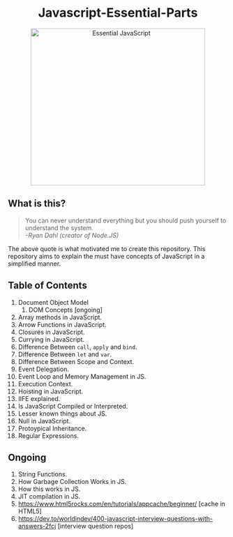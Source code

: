 <h1 align="center"> Javascript-Essential-Parts </h1>

<div align="center">
    <img src="https://github.com/Shwetabh1/Javascript-Essential-Parts/blob/master/Images/Essential_JS.png" alt="Essential JavaScript" width="400" height="360"/>
  <br>
</div>


## What is this?
> You can never understand everything but you should push yourself to understand the system.<br/>
> *-Ryan Dahl (creator of Node.JS)*

The above quote is what motivated me to create this repository. This repository aims to explain the must have concepts of JavaScript in a simplified manner.

## Table of Contents
1. Document Object Model
	1. DOM Concepts [ongoing]
1. Array methods in JavaScript.
1. Arrow Functions in JavaScript.
1. Closures in JavaScript.
1. Currying in JavaScript.
1. Difference Between `call`, `apply` and `bind`.
1. Difference Between `let` and `var`.
1. Difference Between Scope and Context.
1. Event Delegation.
1. Event Loop and Memory Management in JS.
1. Execution Context.
1. Hoisting in JavaScript.
1. IIFE explained.
1. Is JavaScript Compiled or Interpreted.
1. Lesser known things about JS.
1. Null in JavaScript.
1. Protoypical Inheritance.
1. Regular Expressions.

## Ongoing
1. String Functions.
1. How Garbage Collection Works in JS.
1. How this works in JS.
1. JIT compilation in JS.
1. https://www.html5rocks.com/en/tutorials/appcache/beginner/ [cache in HTML5]
1. https://dev.to/worldindev/400-javascript-interview-questions-with-answers-2fcj [interview question repos]